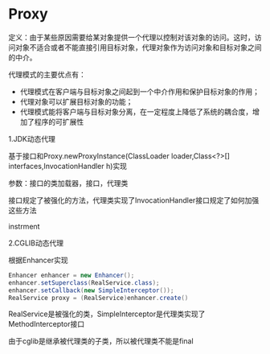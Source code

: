 # Proxy

定义：由于某些原因需要给某对象提供一个代理以控制对该对象的访问。这时，访问对象不适合或者不能直接引用目标对象，代理对象作为访问对象和目标对象之间的中介。

代理模式的主要优点有：

- 代理模式在客户端与目标对象之间起到一个中介作用和保护目标对象的作用；
- 代理对象可以扩展目标对象的功能；
- 代理模式能将客户端与目标对象分离，在一定程度上降低了系统的耦合度，增加了程序的可扩展性



1.JDK动态代理

基于接口和Proxy.newProxyInstance(ClassLoader loader,Class<?>[] interfaces,InvocationHandler h)实现

参数：接口的类加载器，接口，代理类

接口规定了被强化的方法，代理类实现了InvocationHandler接口规定了如何加强这些方法

instrment



2.CGLIB动态代理

根据Enhancer实现

```java
Enhancer enhancer = new Enhancer();
enhancer.setSuperclass(RealService.class);
enhancer.setCallback(new SimpleInterceptor());
RealService proxy = (RealService)enhancer.create()
```

RealService是被强化的类，SimpleInterceptor是代理类实现了MethodInterceptor接口

由于cglib是继承被代理类的子类，所以被代理类不能是final

